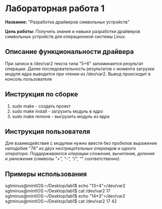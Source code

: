 # Лабораторная работа 1

**Название:** "Разработка драйверов символьных устройств"

**Цель работы:** Получить знания и навыки разработки драйверов символьных устройств для операционной системы Linux.

## Описание функциональности драйвера

При записи в /dev/var2 текста типа "5+6" запоминается результат операции. Далее последовательность результатов с момента загрузки модуля ядра выводится при чтении из /dev/var2. Вывод происходит в консоль пользователя

## Инструкция по сборке

1. sudo make - создать проект
2. sudo make install - загрузить модуль в ядро
3. sudo make remove - выгрузить модуль из ядра

## Инструкция пользователя

Для взаимодействия с модулем нужно ввести без пробелов выражение наподобие "7*6" из двух неотрицательных операндов и одного оператора. Поддерживаются операции сложения, вычитания, деления и умножения (символы "+", "-", "/", "*" соответственно).

## Примеры использования

sgtminus@mintIOS:~/Desktop/lab1\$ echo "13+4">/dev/var2
sgtminus@mintIOS:~/Desktop/lab1\$ cat /dev/var2
17 sgtminus@mintIOS:~/Desktop/lab1$ echo "14*3">/dev/var2
sgtminus@mintIOS:~/Desktop/lab1$ cat /dev/var2
17 42
